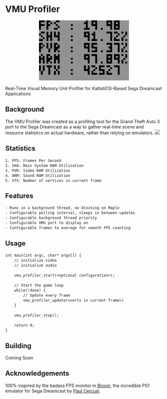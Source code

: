 # VMU Profiler
<center><img src="images/closeup.png"></center>

Real-Time Visual Memory Unit Profiler for KallistiOS-Based Sega Dreamcast Applications

## Background
The VMU Profiler was created as a profiling tool for the Grand Theft Auto 3 port to the Sega Dreamcast as a way to gather real-time scene and resource statistics on actual hardware, rather than relying on emulators.
<img src="images/gta3.png">

## Statistics
    1. FPS: Frames Per Second
    2. SH4: Main System RAM Utilization
    3. PVR: Video RAM Utilization
    4. ARM: Sound RAM Utilization
    5. VTX: Number of vertices in current frame

## Features
    - Runs in a background thread, no blocking on Maple
    - Configurable polling interval, sleeps in between updates
    - Configurable background thread priority
    - Configurable VMU port to display on
    - Configurable frames to average for smooth FPS counting

## Usage
    int main(int argc, char* argv[]) {
        // initialize video
        // initialize audio

        vmu_profiler_start(<optional configuration>);

        // Start the game loop
        while(!done) {
            // Update every frame
            vmu_profiler_update(<verts in current frame>)
        }

        vmu_profiler_stop();

        return 0;
    }

## Building
Coming Soon

## Acknowledgements
100% inspired by the badass FPS monitor in [Bloom](https://github.com/pcercuei/bloom), the incredible PS1 emulator for Sega Dreamcast by [Paul Cercuei](https://github.com/pcercuei).
